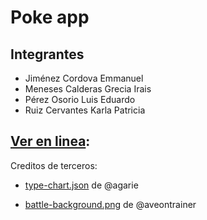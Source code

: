 # Poke app



## Integrantes
- Jiménez Cordova Emmanuel
- Meneses Calderas Grecia Irais
- Pérez Osorio Luis Eduardo
- Ruiz Cervantes Karla Patricia

## [Ver en linea](https://lued2897.github.io/pokeApp/):

Creditos de terceros:
- [type-chart.json](https://gist.github.com/agarie/2620966#file-type-chart-json) de @agarie

- [battle-background.png](https://www.deviantart.com/aveontrainer/gallery/68850000/battle-background) de @aveontrainer